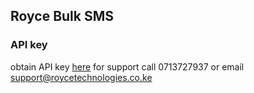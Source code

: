 ## Royce Bulk SMS
### API key
obtain API key  [here](https://bulksms.roycetechnologies.co.ke/royce#/login)
for support call 0713727937 or email support@roycetechnologies.co.ke